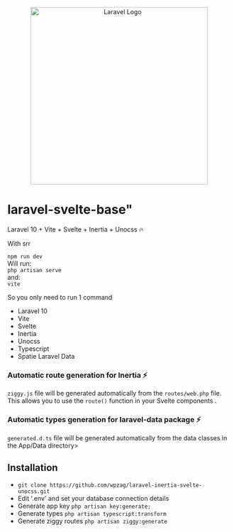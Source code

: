 <p align="center"><a href="https://laravel.com" target="_blank"><img src="https://raw.githubusercontent.com/laravel/art/master/logo-lockup/5%20SVG/2%20CMYK/1%20Full%20Color/laravel-logolockup-cmyk-red.svg" width="400" alt="Laravel Logo"></a></p>

# laravel-svelte-base"

Laravel 10 + Vite + Svelte + Inertia + Unocss 🔥

With srr

`npm run dev`  
Will run:  
`php artisan serve`  
and:  
`vite`  
 
So you only need to run 1 command

- Laravel 10
- Vite
- Svelte
- Inertia
- Unocss
- Typescript
- Spatie Laravel Data

### Automatic route generation for Inertia ⚡

`ziggy.js` file will be generated automatically from the `routes/web.php` file. This allows you to use the `route()`
function in your Svelte components .

### Automatic types generation for laravel-data package ⚡

`generated.d.ts` file will be generated automatically from the data classes in the App/Data directory>

## Installation

- `git clone https://github.com/wpzag/laravel-inertia-svelte-unocss.git`
- Edit '.env' and set your database connection details
- Generate app key `php artisan key:generate;`
- Generate types `php artisan typescript:transform`
- Generate ziggy routes `php artisan ziggy:generate`

